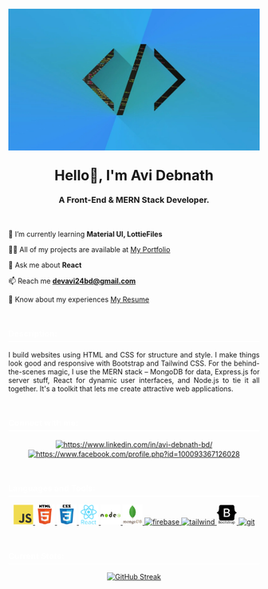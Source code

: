 

![The San Juan Mountains are beautiful!](/assets/cover.webp "San Juan Mountains")

<h1 align="center" style="margin-top: 30px;">Hello👋, I'm Avi Debnath</h1>
<h3 align="center" style="margin-bottom: 50px;">A Front-End & MERN Stack Developer.</h3>


🌱 I’m currently learning **Material UI, LottieFiles** 

👨‍💻 All of my projects are available at [My Portfolio](https://avideb24.github.io/my-portfolio/)

💬 Ask me about **React**

📫 Reach me **devavi24bd@gmail.com**

📄 Know about my experiences [My Resume](https://drive.google.com/file/d/1xVpSpADf_iOG6R8yr9Ye6Qwu1ewXAVau/view?usp=drive_link)


<h3 align="left" style="margin-top: 50px; border-bottom: 2px solid #fff; color:#fff; padding-bottom: 5px;">Description:</h3>
<p align="center" style="text-align:justify">I build websites using HTML and CSS for structure and style. I make things look good and responsive with Bootstrap and Tailwind CSS. For the behind-the-scenes magic, I use the MERN stack – MongoDB for data, Express.js for server stuff, React for dynamic user interfaces, and Node.js to tie it all together. It's a toolkit that lets me create attractive web applications.</p>


<h3 align="left" style="margin-top: 50px; border-bottom: 2px solid #fff; color:#fff; padding-bottom: 5px;">Connect with me:</h3>
<p align="center">
<a href="https://linkedin.com/in/https://www.linkedin.com/in/avi-debnath-bd/" target="blank"><img align="center" src="https://raw.githubusercontent.com/rahuldkjain/github-profile-readme-generator/master/src/images/icons/Social/linked-in-alt.svg" alt="https://www.linkedin.com/in/avi-debnath-bd/" height="30" width="40" /></a>
<a href="https://fb.com/https://www.facebook.com/profile.php?id=100093367126028" target="blank"><img align="center" src="https://raw.githubusercontent.com/rahuldkjain/github-profile-readme-generator/master/src/images/icons/Social/facebook.svg" alt="https://www.facebook.com/profile.php?id=100093367126028" height="30" width="40" /></a>
</p>

<h3 align="left" style="margin-top: 50px; border-bottom: 2px solid #fff; color:#fff; padding-bottom: 5px;">Languages and Tools:</h3>
<p align="center"> 
<a href="https://developer.mozilla.org/en-US/docs/Web/JavaScript" target="_blank" rel="noreferrer"> <img src="https://raw.githubusercontent.com/devicons/devicon/master/icons/javascript/javascript-original.svg" alt="javascript" width="40" height="40"/> </a> 
<a href="https://www.w3.org/html/" target="_blank" rel="noreferrer"> <img src="https://raw.githubusercontent.com/devicons/devicon/master/icons/html5/html5-original-wordmark.svg" alt="html5" width="40" height="40"/> </a>
<a href="https://www.w3schools.com/css/" target="_blank" rel="noreferrer"> <img src="https://raw.githubusercontent.com/devicons/devicon/master/icons/css3/css3-original-wordmark.svg" alt="css3" width="40" height="40"/> </a> 
<a href="https://reactjs.org/" target="_blank" rel="noreferrer"> <img src="https://raw.githubusercontent.com/devicons/devicon/master/icons/react/react-original-wordmark.svg" alt="react" width="40" height="40"/> </a><a href="https://nodejs.org" target="_blank" rel="noreferrer"> <img src="https://raw.githubusercontent.com/devicons/devicon/master/icons/nodejs/nodejs-original-wordmark.svg" alt="nodejs" width="40" height="40"/> </a> 
<a href="https://www.mongodb.com/" target="_blank" rel="noreferrer"> <img src="https://raw.githubusercontent.com/devicons/devicon/master/icons/mongodb/mongodb-original-wordmark.svg" alt="mongodb" width="40" height="40"/> </a><a href="https://firebase.google.com/" target="_blank" rel="noreferrer"> <img src="https://www.vectorlogo.zone/logos/firebase/firebase-icon.svg" alt="firebase" width="40" height="40"/> </a> 
<a href="https://tailwindcss.com/" target="_blank" rel="noreferrer"> <img src="https://www.vectorlogo.zone/logos/tailwindcss/tailwindcss-icon.svg" alt="tailwind" width="40" height="40"/> </a>
<a href="https://getbootstrap.com" target="_blank" rel="noreferrer"> <img src="https://raw.githubusercontent.com/devicons/devicon/master/icons/bootstrap/bootstrap-plain-wordmark.svg" alt="bootstrap" width="40" height="40"/> </a><a href="https://git-scm.com/" target="_blank" rel="noreferrer"> <img src="https://www.vectorlogo.zone/logos/git-scm/git-scm-icon.svg" alt="git" width="40" height="40"/> 
</a>
</p>

<h3 align="left" style="margin-top: 50px; border-bottom: 2px solid #fff; color:#fff; padding-bottom: 5px;">Current Stats:</h3>
<!-- [![My Skills](https://skillicons.dev/icons?i=aws,gcp,azure,react,vue,flutter&perline=3)](https://skillicons.dev) -->

<p align="center"><a href="https://git.io/streak-stats"><img src="https://github-readme-streak-stats.herokuapp.com?user=avideb24&theme=ocean-gradient&date_format=j%20M%5B%20Y%5D" alt="GitHub Streak" /></a></p>


